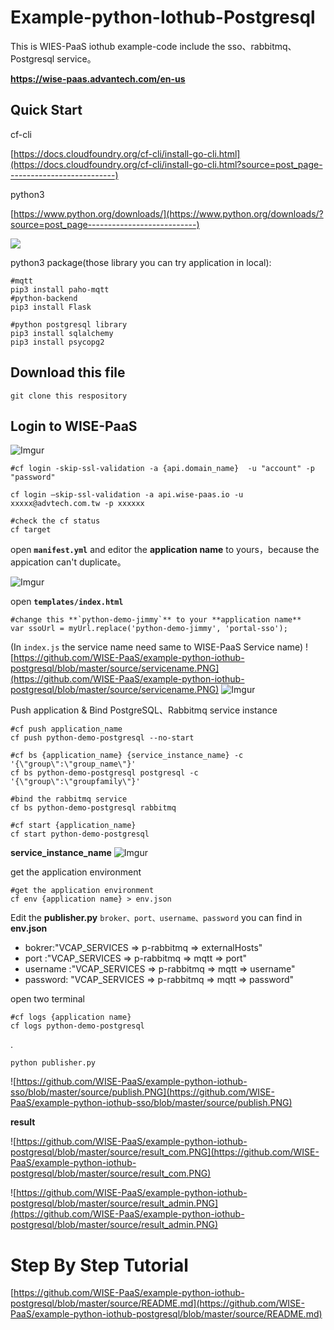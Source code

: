 # Example-python-Iothub-Postgresql


This is WIES-PaaS iothub example-code include the sso、rabbitmq、Postgresql service。

**https://wise-paas.advantech.com/en-us**


## Quick Start

cf-cli

[https://docs.cloudfoundry.org/cf-cli/install-go-cli.html](https://docs.cloudfoundry.org/cf-cli/install-go-cli.html?source=post_page---------------------------)

python3

[https://www.python.org/downloads/](https://www.python.org/downloads/?source=post_page---------------------------)

![](https://cdn-images-1.medium.com/max/2000/1*iJwh3dROjmveF8x1rC6zag.png)


python3 package(those library you can try application in local):

    #mqtt
    pip3 install paho-mqtt
    #python-backend
    pip3 install Flask
    
    #python postgresql library
    pip3 install sqlalchemy
    pip3 install psycopg2

## Download this file

    git clone this respository
    
## Login to WISE-PaaS

![Imgur](https://i.imgur.com/JNJmxFy.png)

    #cf login -skip-ssl-validation -a {api.domain_name}  -u "account" -p "password"
    
    cf login –skip-ssl-validation -a api.wise-paas.io -u xxxxx@advtech.com.tw -p xxxxxx
    
    #check the cf status
    cf target


open **`manifest.yml`** and editor the **application name** to yours，because the appication can't duplicate。

![Imgur](https://i.imgur.com/OQegiAy.png)

open **`templates/index.html`**
    
    #change this **`python-demo-jimmy`** to your **application name**
    var ssoUrl = myUrl.replace('python-demo-jimmy', 'portal-sso');

(In `index.js` the service name need same to WISE-PaaS Service name)
![https://github.com/WISE-PaaS/example-python-iothub-postgresql/blob/master/source/servicename.PNG](https://github.com/WISE-PaaS/example-python-iothub-postgresql/blob/master/source/servicename.PNG)
![Imgur](https://i.imgur.com/6777rmg.png)

Push application & Bind PostgreSQL、Rabbitmq service instance

    #cf push application_name
    cf push python-demo-postgresql --no-start
    
    #cf bs {application_name} {service_instance_name} -c '{\"group\":\"group_name\"}' 
    cf bs python-demo-postgresql postgresql -c '{\"group\":\"groupfamily\"}'
    
    #bind the rabbitmq service
    cf bs python-demo-postgresql rabbitmq 
    
    #cf start {application_name}
    cf start python-demo-postgresql

  
**service_instance_name**
![Imgur](https://i.imgur.com/VVMcYO8.png)



get the application environment
    
    #get the application environment
    cf env {application name} > env.json 
    
Edit the **publisher.py** `broker、port、username、password` you can find in **env.json**

* bokrer:"VCAP_SERVICES => p-rabbitmq => externalHosts"
* port :"VCAP_SERVICES => p-rabbitmq => mqtt => port"
* username :"VCAP_SERVICES => p-rabbitmq => mqtt => username"
* password: "VCAP_SERVICES => p-rabbitmq => mqtt => password"

open two terminal
    
    #cf logs {application name}
    cf logs python-demo-postgresql

.

    python publisher.py

![https://github.com/WISE-PaaS/example-python-iothub-sso/blob/master/source/publish.PNG](https://github.com/WISE-PaaS/example-python-iothub-sso/blob/master/source/publish.PNG)



  
**result**

![https://github.com/WISE-PaaS/example-python-iothub-postgresql/blob/master/source/result_com.PNG](https://github.com/WISE-PaaS/example-python-iothub-postgresql/blob/master/source/result_com.PNG)

![https://github.com/WISE-PaaS/example-python-iothub-postgresql/blob/master/source/result_admin.PNG](https://github.com/WISE-PaaS/example-python-iothub-postgresql/blob/master/source/result_admin.PNG)




# Step By Step Tutorial

[https://github.com/WISE-PaaS/example-python-iothub-postgresql/blob/master/source/README.md](https://github.com/WISE-PaaS/example-python-iothub-postgresql/blob/master/source/README.md)
